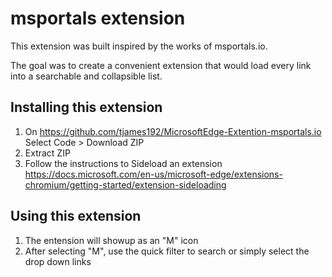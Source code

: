 # msportals extension
This extension was built inspired by the works of msportals.io.

The goal was to create a convenient extension that would load every link into a searchable and collapsible list.

## Installing this extension
1. On https://github.com/tjames192/MicrosoftEdge-Extention-msportals.io
Select Code > Download ZIP
2. Extract ZIP
3. Follow the instructions to Sideload an extension
https://docs.microsoft.com/en-us/microsoft-edge/extensions-chromium/getting-started/extension-sideloading

## Using this extension
1. The entension will showup as an "M" icon
2. After selecting "M", use the quick filter to search or simply select the drop down links
